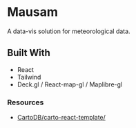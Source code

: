 # Mausam

A data-vis solution for meteorological data.

## Built With

- React
- Tailwind
- Deck.gl / React-map-gl / Maplibre-gl

### Resources

- [CartoDB/carto-react-template/](https://github.com/CartoDB/carto-react-template/tree/7c6200f9bedafba6e1230360a7e4e56e2bc9eb70)
